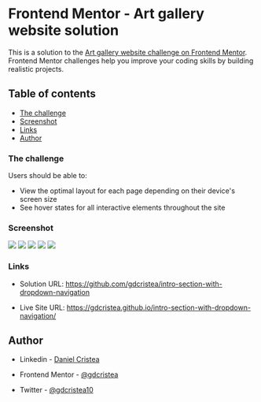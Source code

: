# Frontend Mentor - Art gallery website solution

This is a solution to the [Art gallery website challenge on Frontend Mentor](https://www.frontendmentor.io/challenges/art-gallery-website-yVdrZlxyA). Frontend Mentor challenges help you improve your coding skills by building realistic projects.

## Table of contents

- [The challenge](#the-challenge)
- [Screenshot](#screenshot)
- [Links](#links)
- [Author](#author)

### The challenge

Users should be able to:

- View the optimal layout for each page depending on their device's screen size
- See hover states for all interactive elements throughout the site

### Screenshot

![](screenshot/Desktop.png)
![](screenshot/Tablet.png)
![](screenshot/Mobile.png)
![](screenshot/TabletLocation.png)
![](screenshot/MobileLocation.png)

### Links

- Solution URL: https://github.com/gdcristea/intro-section-with-dropdown-navigation

- Live Site URL: https://gdcristea.github.io/intro-section-with-dropdown-navigation/

## Author

- Linkedin - [Daniel Cristea](https://www.linkedin.com/in/daniel-cristea-629069191/)

- Frontend Mentor - [@gdcristea](https://www.frontendmentor.io/profile/gdcristea)

- Twitter - [@gdcristea10](https://twitter.com/gdcristea10)
